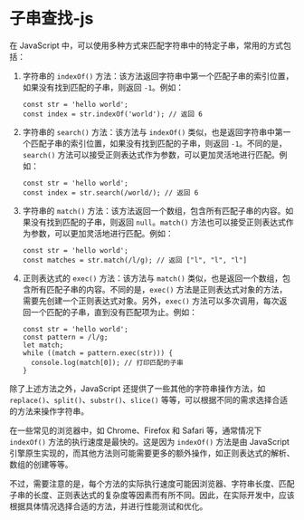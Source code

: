# 子串查找-js

在 JavaScript 中，可以使用多种方式来匹配字符串中的特定子串，常用的方式包括：

1. 字符串的 `indexOf()` 方法：该方法返回字符串中第一个匹配子串的索引位置，如果没有找到匹配的子串，则返回 `-1`。例如：

   ```
   const str = 'hello world';
   const index = str.indexOf('world'); // 返回 6
   ```

2. 字符串的 `search()` 方法：该方法与 `indexOf()` 类似，也是返回字符串中第一个匹配子串的索引位置，如果没有找到匹配的子串，则返回 `-1`。不同的是，`search()` 方法可以接受正则表达式作为参数，可以更加灵活地进行匹配。例如：

   ```
   const str = 'hello world';
   const index = str.search(/world/); // 返回 6
   ```

3. 字符串的 `match()` 方法：该方法返回一个数组，包含所有匹配子串的内容。如果没有找到匹配的子串，则返回 `null`。`match()` 方法也可以接受正则表达式作为参数，可以更加灵活地进行匹配。例如：

   ```
   const str = 'hello world';
   const matches = str.match(/l/g); // 返回 ["l", "l", "l"]
   ```

4. 正则表达式的 `exec()` 方法：该方法与 `match()` 类似，也是返回一个数组，包含所有匹配子串的内容。不同的是，`exec()` 方法是正则表达式对象的方法，需要先创建一个正则表达式对象。另外，`exec()` 方法可以多次调用，每次返回一个匹配的子串，直到没有匹配项为止。例如：

   ```
   const str = 'hello world';
   const pattern = /l/g;
   let match;
   while ((match = pattern.exec(str))) {
     console.log(match[0]); // 打印匹配的子串
   }
   ```

除了上述方法之外，JavaScript 还提供了一些其他的字符串操作方法，如 `replace()`、`split()`、`substr()`、`slice()` 等等，可以根据不同的需求选择合适的方法来操作字符串。

在一些常见的浏览器中，如 Chrome、Firefox 和 Safari 等，通常情况下 `indexOf()` 方法的执行速度是最快的。这是因为 `indexOf()` 方法是由 JavaScript 引擎原生实现的，而其他方法则可能需要更多的额外操作，如正则表达式的解析、数组的创建等等。

不过，需要注意的是，每个方法的实际执行速度可能因浏览器、字符串长度、匹配子串的长度、正则表达式的复杂度等因素而有所不同。因此，在实际开发中，应该根据具体情况选择合适的方法，并进行性能测试和优化。
